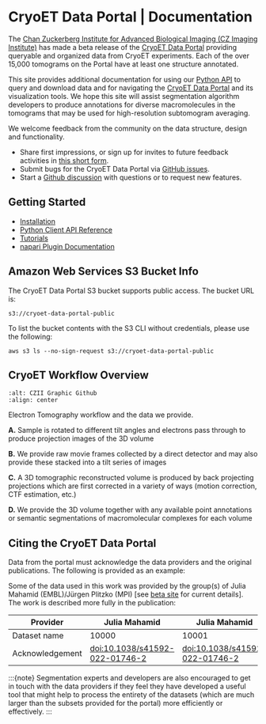 # CryoET Data Portal | Documentation

The [Chan Zuckerberg Institute for Advanced Biological Imaging (CZ Imaging Institute)](https://www.czimaginginstitute.org/) has made a beta release of the [CryoET Data Portal](https://cryoetdataportal.czscience.com) providing queryable and organized data from CryoET experiments. Each of the over 15,000 tomograms on the Portal have at least one structure annotated.

This site provides additional documentation for using our [Python API](https://chanzuckerberg.github.io/cryoet-data-portal/python-api.html) to query and download data and for navigating the [CryoET Data Portal](https://cryoetdataportal.czscience.com) and its visualization tools. We hope this site will assist segmentation algorithm developers to produce annotations for diverse macromolecules in the tomograms that may be used for high-resolution subtomogram averaging.

We welcome feedback from the community on the data structure, design and functionality.
- Share first impressions, or sign up for invites to future feedback activities in [this short form](https://airtable.com/apppmytRJXoXYTO9w/shrjmV9knAC7E7VVM?prefill_Event=P1BannerF&hide_Event=true).
- Submit bugs for the CryoET Data Portal via [GitHub issues](https://github.com/chanzuckerberg/cryoet-data-portal/issues/new?assignees=&labels=bug&projects=&template=bug.md&title=).
- Start a [Github discussion](https://github.com/chanzuckerberg/cryoet-data-portal/discussions/new/choose) with questions or to request new features.

## Getting Started

- [Installation](https://chanzuckerberg.github.io/cryoet-data-portal/cryoet_data_portal_docsite_quick_start.html)
- [Python Client API Reference](https://chanzuckerberg.github.io/cryoet-data-portal/python-api.html)
- [Tutorials](./tutorials.md)
- [napari Plugin Documentation](https://chanzuckerberg.github.io/cryoet-data-portal/cryoet_data_portal_docsite_napari.html)

## Amazon Web Services S3 Bucket Info

The CryoET Data Portal S3 bucket supports public access. The bucket URL is:

```
s3://cryoet-data-portal-public
```

To list the bucket contents with the S3 CLI without credentials, please use the following:

```
aws s3 ls --no-sign-request s3://cryoet-data-portal-public
```

## CryoET Workflow Overview


```{image} https://github.com/chanzuckerberg/cryoet-data-portal/assets/100323416/dc425098-d949-479f-b2f2-325f1c944784
:alt: CZII Graphic Github
:align: center
```

Electron Tomography workflow and the data we provide.

**A.** Sample is rotated to different tilt angles and electrons pass through to produce projection images of the 3D volume

**B.** We provide raw movie frames collected by a direct detector and may also provide these stacked into a tilt series of images

**C.** A 3D tomographic reconstructed volume is produced by back projecting projections which are first corrected in a variety of ways (motion correction, CTF estimation, etc.)

**D.** We provide the 3D volume together with any available point annotations or semantic segmentations of macromolecular complexes for each volume

## Citing the CryoET Data Portal

Data from the portal must acknowledge the data providers and the original publications. The following is provided as an example:

Some of the data used in this work was provided by the group(s) of Julia Mahamid (EMBL)/Jürgen Plitzko (MPI) [see [beta site](https://cryoetdataportal.czscience.com) for current details]. The work is described more fully in the publication:

| Provider | Julia Mahamid | Julia Mahamid | Jürgen Plitzko |
| ----------- | ----------- | ----------- | ----------- |
| Dataset name | 10000 | 10001 | 10004 |
| Acknowledgement | [doi:10.1038/s41592-022-01746-2](http://doi.org/doi:10.1038/s41592-022-01746-2) | [doi:10.1038/s41592-022-01746-2](http://doi.org/doi:10.1038/s41592-022-01746-2) | [doi:10.1101/2023.04.28.538734](https://www.biorxiv.org/content/10.1101/2023.04.28.538734v1) |

:::{note}
Segmentation experts and developers are also encouraged to get in touch with the data providers if they feel they have developed a useful tool that might help to process the entirety of the datasets (which are much larger than the subsets provided for the portal) more efficiently or effectively.
:::
